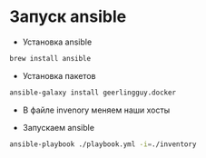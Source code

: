 # Запуск ansible

* Установка ansible

```sh
brew install ansible
```

* Установка пакетов

```sh
ansible-galaxy install geerlingguy.docker
```

* В файле invenory меняем наши хосты

* Запускаем ansible

```sh
ansible-playbook ./playbook.yml -i=./inventory
```
